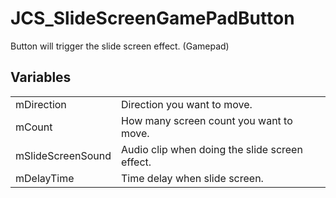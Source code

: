 # JCS_SlideScreenGamePadButton

Button will trigger the slide screen effect. (Gamepad)


## Variables

<table>
  <tr>
    <td>mDirection</td>
    <td>Direction you want to move.</td>
  </tr>
  <tr>
    <td>mCount</td>
    <td>How many screen count you want to move.</td>
  </tr>
  <tr>
    <td>mSlideScreenSound</td>
    <td>Audio clip when doing the slide screen effect.</td>
  </tr>
  <tr>
    <td>mDelayTime</td>
    <td>Time delay when slide screen.</td>
  </tr>
</table>
